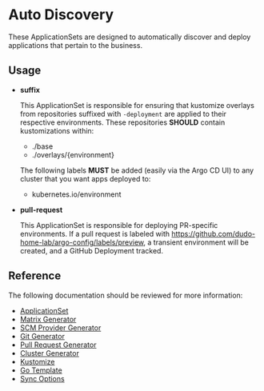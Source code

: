 # Auto Discovery

These ApplicationSets are designed to automatically discover and deploy applications that pertain to the business.

## Usage

- **suffix**

  This ApplicationSet is responsible for ensuring that kustomize overlays from repositories suffixed with `-deployment` are applied to their respective environments. These repositories **SHOULD** contain kustomizations within:

  - ./base
  - ./overlays/{environment}

  The following labels **MUST** be added (easily via the Argo CD UI) to any cluster that you want apps deployed to:

  - kubernetes.io/environment

- **pull-request**

  This ApplicationSet is responsible for deploying PR-specific environments. If a pull request is labeled with <https://github.com/dudo-home-lab/argo-config/labels/preview>, a transient environment will be created, and a GitHub Deployment tracked.

## Reference

The following documentation should be reviewed for more information:

- [ApplicationSet](https://argo-cd.readthedocs.io/en/latest/operator-manual/applicationset/)
- [Matrix Generator](https://argo-cd.readthedocs.io/en/latest/operator-manual/applicationset/Generators-Matrix/)
- [SCM Provider Generator](https://argo-cd.readthedocs.io/en/latest/operator-manual/applicationset/Generators-SCM-Provider/)
- [Git Generator](https://argo-cd.readthedocs.io/en/latest/operator-manual/applicationset/Generators-Git/)
- [Pull Request Generator](https://argo-cd.readthedocs.io/en/latest/operator-manual/applicationset/Generators-Pull-Request/)
- [Cluster Generator](https://argo-cd.readthedocs.io/en/latest/operator-manual/applicationset/Generators-Cluster/)
- [Kustomize](https://argo-cd.readthedocs.io/en/latest/user-guide/kustomize/)
- [Go Template](https://argo-cd.readthedocs.io/en/latest/operator-manual/applicationset/GoTemplate/)
- [Sync Options](https://argo-cd.readthedocs.io/en/latest/user-guide/sync-options/)
